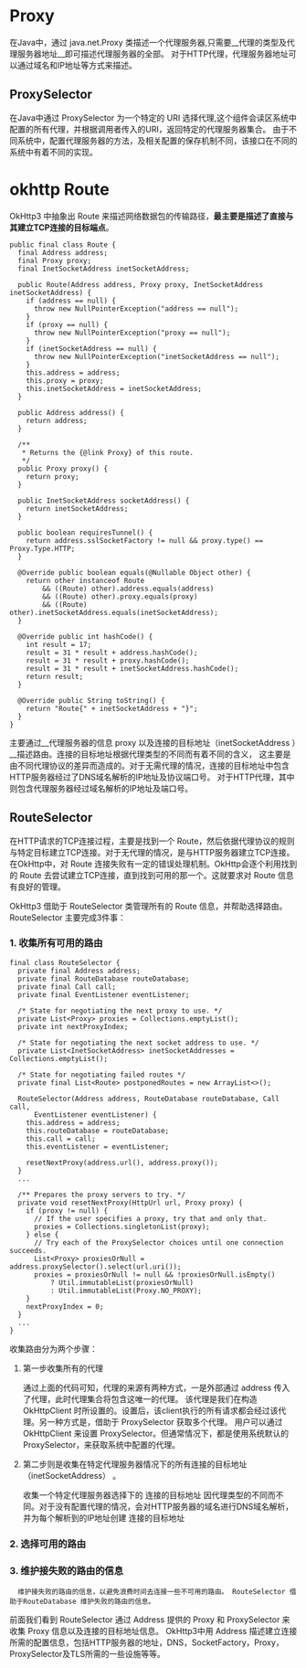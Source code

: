 
# Proxy

  在Java中，通过 java.net.Proxy 类描述一个代理服务器,只需要__代理的类型及代理服务器地址__即可描述代理服务器的全部。
  对于HTTP代理，代理服务器地址可以通过域名和IP地址等方式来描述。


## ProxySelector

  在Java中通过 ProxySelector 为一个特定的 URI 选择代理,这个组件会读区系统中配置的所有代理，并根据调用者传入的URI，返回特定的代理服务器集合。
  由于不同系统中，配置代理服务器的方法，及相关配置的保存机制不同，该接口在不同的系统中有着不同的实现。

# okhttp Route

OkHttp3 中抽象出 Route 来描述网络数据包的传输路径，__最主要是描述了直接与其建立TCP连接的目标端点__。

```
public final class Route {
  final Address address;
  final Proxy proxy;
  final InetSocketAddress inetSocketAddress;

  public Route(Address address, Proxy proxy, InetSocketAddress inetSocketAddress) {
    if (address == null) {
      throw new NullPointerException("address == null");
    }
    if (proxy == null) {
      throw new NullPointerException("proxy == null");
    }
    if (inetSocketAddress == null) {
      throw new NullPointerException("inetSocketAddress == null");
    }
    this.address = address;
    this.proxy = proxy;
    this.inetSocketAddress = inetSocketAddress;
  }

  public Address address() {
    return address;
  }

  /**
   * Returns the {@link Proxy} of this route.
   */
  public Proxy proxy() {
    return proxy;
  }

  public InetSocketAddress socketAddress() {
    return inetSocketAddress;
  }

  public boolean requiresTunnel() {
    return address.sslSocketFactory != null && proxy.type() == Proxy.Type.HTTP;
  }

  @Override public boolean equals(@Nullable Object other) {
    return other instanceof Route
        && ((Route) other).address.equals(address)
        && ((Route) other).proxy.equals(proxy)
        && ((Route) other).inetSocketAddress.equals(inetSocketAddress);
  }

  @Override public int hashCode() {
    int result = 17;
    result = 31 * result + address.hashCode();
    result = 31 * result + proxy.hashCode();
    result = 31 * result + inetSocketAddress.hashCode();
    return result;
  }

  @Override public String toString() {
    return "Route{" + inetSocketAddress + "}";
  }
}
```

主要通过__代理服务器的信息 proxy 以及连接的目标地址（inetSocketAddress ）__描述路由。连接的目标地址根据代理类型的不同而有着不同的含义，
这主要是由不同代理协议的差异而造成的。对于无需代理的情况，连接的目标地址中包含HTTP服务器经过了DNS域名解析的IP地址及协议端口号。
对于HTTP代理，其中则包含代理服务器经过域名解析的IP地址及端口号。


## RouteSelector

  在HTTP请求的TCP连接过程，主要是找到一个 Route，然后依据代理协议的规则与特定目标建立TCP连接。对于无代理的情况，是与HTTP服务器建立TCP连接。
  在OkHttp中，对 Route 连接失败有一定的错误处理机制。OkHttp会逐个利用找到的 Route 去尝试建立TCP连接，直到找到可用的那一个。这就要求对 Route 信息有良好的管理。


  OkHttp3 借助于 RouteSelector 类管理所有的 Route 信息，并帮助选择路由。 RouteSelector 主要完成3件事：

### 1. 收集所有可用的路由

```
final class RouteSelector {
  private final Address address;
  private final RouteDatabase routeDatabase;
  private final Call call;
  private final EventListener eventListener;

  /* State for negotiating the next proxy to use. */
  private List<Proxy> proxies = Collections.emptyList();
  private int nextProxyIndex;

  /* State for negotiating the next socket address to use. */
  private List<InetSocketAddress> inetSocketAddresses = Collections.emptyList();

  /* State for negotiating failed routes */
  private final List<Route> postponedRoutes = new ArrayList<>();

  RouteSelector(Address address, RouteDatabase routeDatabase, Call call,
      EventListener eventListener) {
    this.address = address;
    this.routeDatabase = routeDatabase;
    this.call = call;
    this.eventListener = eventListener;

    resetNextProxy(address.url(), address.proxy());
  }
  ...

  /** Prepares the proxy servers to try. */
  private void resetNextProxy(HttpUrl url, Proxy proxy) {
    if (proxy != null) {
      // If the user specifies a proxy, try that and only that.
      proxies = Collections.singletonList(proxy);
    } else {
      // Try each of the ProxySelector choices until one connection succeeds.
      List<Proxy> proxiesOrNull = address.proxySelector().select(url.uri());
      proxies = proxiesOrNull != null && !proxiesOrNull.isEmpty()
          ? Util.immutableList(proxiesOrNull)
          : Util.immutableList(Proxy.NO_PROXY);
    }
    nextProxyIndex = 0;
  }
  ...
}

```
收集路由分为两个步骤：

1. 第一步收集所有的代理

   通过上面的代码可知，代理的来源有两种方式，一是外部通过 address 传入了代理，此时代理集合将包含这唯一的代理。
   该代理是我们在构造 OkHttpClient 时所设置的。设置后，该client执行的所有请求都会经过该代理。另一种方式是，借助于 ProxySelector 获取多个代理。
   用户可以通过 OkHttpClient 来设置 ProxySelector。但通常情况下，都是使用系统默认的 ProxySelector，来获取系统中配置的代理。


2. 第二步则是收集在特定代理服务器情况下的所有连接的目标地址（inetSocketAddress） 。

   收集一个特定代理服务器选择下的 连接的目标地址 因代理类型的不同而不同。对于没有配置代理的情况，会对HTTP服务器的域名进行DNS域名解析，
   并为每个解析到的IP地址创建 连接的目标地址

### 2. 选择可用的路由



### 3. 维护接失败的路由的信息

      维护接失败的路由的信息，以避免浪费时间去连接一些不可用的路由。 RouteSelector 借助于RouteDatabase 维护失败的路由的信息。


前面我们看到 RouteSelector 通过 Address 提供的 Proxy 和 ProxySelector 来收集 Proxy 信息以及连接的目标地址信息。
OkHttp3中用 Address 描述建立连接所需的配置信息，包括HTTP服务器的地址，DNS，SocketFactory，Proxy，ProxySelector及TLS所需的一些设施等等。


